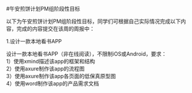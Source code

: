 #午安煎饼计划PM组阶段性目标

以下为午安煎饼计划PM组阶段性目标，同学们可根据自己实际情况完成以下内容，完成的内容提交在该周的周报中：

1.设计一款本地看书APP

设计一款本地看书APP（非在线阅读），不限制iOS或Android，要求：<br>
1）使用xmind描述该app的框架和结构<br>
2）使用axure制作该app的流程图<br>
3）使用axure制作该app各页面的低保真原型图<br>
4）使用word制作该app的产品需求文档
